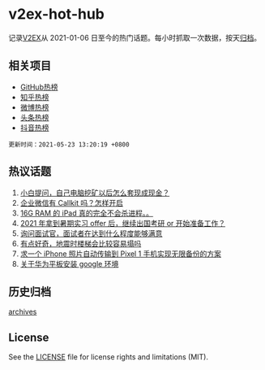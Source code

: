 # v2ex-hot-hub

 记录[V2EX](https://www.v2ex.com/)从 2021-01-06 日至今的热门话题。每小时抓取一次数据，按天[归档](archives)。
 
 ## 相关项目

- [GitHub热榜](https://github.com/snaildev/github-hot-hub)
- [知乎热榜](https://github.com/snaildev/zhihu-hot-hub)
- [微博热榜](https://github.com/snaildev/weibo-hot-hub)
- [头条热榜](https://github.com/snaildev/toutiao-hot-hub)
- [抖音热榜](https://github.com/snaildev/douyin-hot-hub)


 `更新时间：2021-05-23 13:20:19 +0800`

## 热议话题

1. [小白提问，自己电脑挖矿以后怎么套现成现金？](https://www.v2ex.com/t/778608)
1. [企业微信有 Callkit 吗？怎样开启](https://www.v2ex.com/t/778555)
1. [16G RAM 的 iPad 真的完全不会杀进程。。](https://www.v2ex.com/t/778598)
1. [2021 年拿到暑期实习 offer 后，继续出国考研 or 开始准备工作？](https://www.v2ex.com/t/778644)
1. [询问面试官，面试者在达到什么程度能够满意](https://www.v2ex.com/t/778529)
1. [有点好奇，地震时楼梯会比较容易塌吗](https://www.v2ex.com/t/778539)
1. [求一个 iPhone 照片自动传输到 Pixel 1 手机实现无限备份的方案](https://www.v2ex.com/t/778567)
1. [关于华为平板安装 google 环境](https://www.v2ex.com/t/778623)

## 历史归档

[archives](archives)

## License

See the [LICENSE](LICENSE) file for license rights and limitations (MIT).
